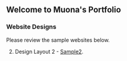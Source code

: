 ## Welcome to Muona's Portfolio

### Website Designs

Please review the sample websites below. 

2. Design Layout 2 - [Sample2](https://mgmals.github.io/MMParagon/layout2/demo-business-consulting-2.html).


